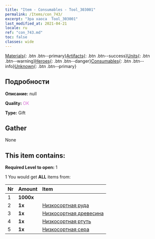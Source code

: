 ```yaml
---
title: "Item - Consumables - Tool_303001"
permalink: /Items/con_743/
excerpt: "Эра хаоса  Tool_303001"
last_modified_at: 2021-04-21
locale: ru
ref: "con_743.md"
toc: false
classes: wide
---
```

 [Materials](/ru/Items/){: .btn .btn--primary}[Artifacts](/ru/Items/Artifacts/){: .btn .btn--success}[Units](/ru/Items/Units/){: .btn .btn--warning}[Heroes](/ru/Items/Heroes/){: .btn .btn--danger}[Consumables](/ru/Items/Consumables/){: .btn .btn--info}[Unknown](/ru/Items/Unknown/){: .btn .btn--primary}

## Подробности
 **Описание:** null

 **Quality:** <span style="color: #DA70D6">OK</span>

 **Type:** Gift

## Gather

  None

## This item contains:

 **Required Level to open:** 1

 1 You would get **ALL** items  from:

  | Nr | Amount |     Item    |
  |:---|:-------|:------------|
  | 1 |  **1000x** | <i class="fas fa-coins"/> |  | 
  | 2 |  **1x** | [Низкосортная руда](/ru/Items/mat_1/) |  | 
  | 3 |  **1x** | [Низкосортная древесина](/ru/Items/mat_1/) |  | 
  | 4 |  **1x** | [Низкосортная ртуть](/ru/Items/mat_2/) |  | 
  | 5 |  **1x** | [Низкосортная сера](/ru/Items/mat_3/) |  | 
